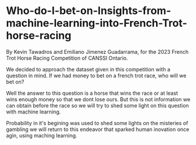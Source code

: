 # Who-do-I-bet-on-Insights-from-machine-learning-into-French-Trot-horse-racing
By Kevin Tawadros and Emiliano Jimenez Guadarrama, for the 2023 French Trot Horse Racing Competition of CANSSI Ontario.


We decided to approach the dataset given in this competition with a question in mind. If we had money to bet on a french trot race, who will we bet on?

Well the answer to this question is a horse that wins the race or at least wins enough money so that we dont lose ours. But this is not information we can obtain before the race so we will try to shed some light on this question with machine learning.

Probability in it's begining was used to shed some lights on the misteries of gambling we will return to this endeavor that sparked human inovation once agin, using maching learning.
